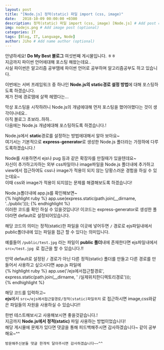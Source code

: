 ```yaml
---
layout: post
title: "[Node.js] 정적(static) 파일 import (css, image)"
date:   2018-10-09 00:00:00 +0300
description: 정적(static) 파일 import (css, image) [Node.js] # Add post description (optional)
img: nodejs.png # Add image post (optional)
categories: IT
tags: [Blog, IT, Language, Node]
author: Jiho # Add name author (optional)
---
```

안녕하세요! **Do My Best 블로그** 여섯번째 게시물입니다. ㅎㅎ  
지금까지 파이썬 언어에대해 포스팅 해왔는데요..   
사실 파이썬은 알고리즘 공부땜에 파이썬 언어로 공부하며 알고리즘공부도 하고 있습니다. 

이번에는 서버 프레임워크 중 하나인 **Node.js의 static경로 설정 방법**에 대해 포스팅하도록 하겠습니다.   
제가 전에 경로땜에 살짝 헤맸다는...

막상 포스팅을 시작하려니 Node.js의 개념에대해 먼저 포스팅을 했어야했다는 것이 생각이나네요..  
아직 블로그 초보라..하하..  
다음에는 Node.js 개념에대해 포스팅하도록 하겠습니다.!

Node.js에서 **static**경로를 설정하는 방법에대해서 알아 보아요~  
여기서는 기본적으로 **express-generator**로 생성한 Node.js 폴더라는 가정하에 다루도록하겠습니다.!  

Node를 사용하면서 ejs나 pug 등과 같은 확장자를 만질때가 있을텐데요~  
자신이 추가하고자하는 외부 css파일이나 image파일을 Node.js 폴더내에 추가하고 
view에서 접근하여도 css나 image가 적용이 되지 않는 당황스러운 경험을 하실 수 있는데요~  
이때 css와 image가 적용이 되지않는 문제를 해결해보도록 하겠습니다!

Node.js폴더내에 app.js를 확인해보면~   
{% highlight ruby %}
app.use(express.static(path.join(__dirname, '../public')));
{% endhighlight %}  
이러한 코드를 확인 하실 수 있을것입니다!
이코드는 express-generator로 생성한 폴더라면 default로 설정되어있습니다.  

해당 코드의 의미는 정적(static)한 파일을 이곳에 넣어두면 `/` 경로로 ejs파일내에서 public폴더내에 있는 파일을 접근 할 수 있다는 의미입니다. 

예를들어 `/public/test.jpg` 라는 파일이 **public 폴더**내에 존재한다면
ejs파일내에서 `src=/test.jpg `로 접근을 할 수 있습니다.!!

만약 default로 설정된 `/` 경로가 아닌 다른 정적(static) 폴더를 만들고 다른 경로를 만들어서 사용하고 싶으시다면 app.js 파일에  
{% highlight ruby %}
app.use('/ejs에서접근할경로', express.static(path.join(__dirname, ' /실제위치한디렉토리경로')));  
{% endhighlight %}

해당 코드를 입력하고~  
**ejs**에서 `src=/ejs에서접근할경로/정적(static)파일위치` 로 접근하시면
image,css와같은 파일들의 자원을 사용하실 수 있습니다!!

한번 테스트해보시고 사용해보시면 좋을것같습니다.!  
지금까지 **Node.js에서 정적(static)** 파일 사용하는 방법이었습니다!  
해당 게시물에 문제가 있다면 댓글을 통해 피드백해주시면 감사하겠습니다~ 같이 공부해요~^^

`방문해주신분들 댓글 한개씩 달아주시면 감사하겠습니다~~^^`  
